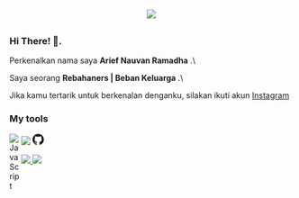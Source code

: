 <h1 align="center">
  <a href="https://git.io/typing-svg">
    <img src="https://readme-typing-svg.herokuapp.com/?lines=print(YAAHOOO!!!)&center=true&size=30">
  </a>
</h1>

### Hi There! 👋.

Perkenalkan nama saya **Arief Nauvan Ramadha** .\

Saya seorang **Rebahaners | Beban Keluarga** .\


Jika kamu tertarik untuk berkenalan denganku, silakan ikuti akun
[Instagram](https://www.instagram.com/arvandha121)

### My tools
<code><img height="20" src="https://camo.githubusercontent.com/bcaa54d548fd733ac8bf00a8c9a26a87b6a4363870172dee0b8c697329819ba9/68747470733a2f2f7777772e67696f7364617461736369656e63652e636f6d2f77702d636f6e74656e742f75706c6f6164732f323031382f30382f6a6176612d6c6f676f2e706e67"></code>
<code><img height="20" src="https://raw.githubusercontent.com/github/explore/78df643247d429f6cc873026c0622819ad797942/topics/github/github.png"></code>
<a href="#"><img align="left" alt="JavaScript" title="JavaScript" width="21px" src="https://upload.wikimedia.org/wikipedia/commons/9/99/Unofficial_JavaScript_logo_2.svg" /></a>
  
<p align="left">
<a href="https://github.com/arvandha121">
  <img height="180em" src="https://github-readme-stats-eight-theta.vercel.app/api?username=ariqluth&show_icons=true&theme=algolia&include_all_commits=true&count_private=true"/>
  <img height="180em" src="https://github-readme-stats-eight-theta.vercel.app/api/top-langs/?username=ariqluth&layout=compact&langs_count=8&theme=algolia"/>
</a>
</p>
